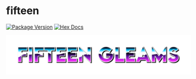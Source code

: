 # fifteen

[![Package Version](https://img.shields.io/hexpm/v/fifteen)](https://hex.pm/packages/fifteen)
[![Hex Docs](https://img.shields.io/badge/hex-docs-ffaff3)](https://hexdocs.pm/fifteen/)

![image](https://github.com/igolubevJ/fifteen/blob/main/priv/static/image/logo.png?raw=true)


